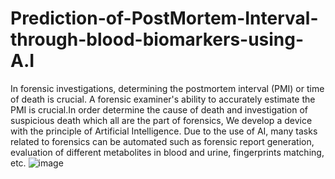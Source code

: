# Prediction-of-PostMortem-Interval-through-blood-biomarkers-using-A.I

In forensic investigations, determining the postmortem interval (PMI) or time of death is crucial. A  forensic examiner's ability to accurately estimate the PMI is crucial.In order determine the cause of  death and investigation of suspicious death which all are the part of forensics, We develop a device with the principle of Artificial Intelligence. Due to the use of AI, many tasks related to forensics can  be automated such as forensic report generation, evaluation of different metabolites in blood
and urine, fingerprints matching, etc.
![image](https://user-images.githubusercontent.com/80460051/174553210-ccc7b142-21e9-47e0-88e9-067569bdbbe3.png)
